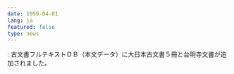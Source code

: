 ```yaml
---
date: 1999-04-01
lang: ja
featured: false
type: news
---
```

: 古文書フルテキストＤＢ（本文データ）に大日本古文書５冊と台明寺文書が追加されました。
